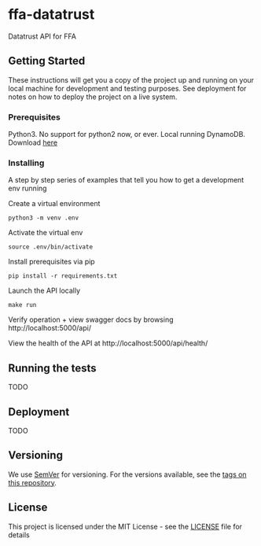 # ffa-datatrust
Datatrust API for FFA

## Getting Started

These instructions will get you a copy of the project up and running on your local machine for development and testing purposes. See deployment for notes on how to deploy the project on a live system.

### Prerequisites

Python3. No support for python2 now, or ever.
Local running DynamoDB. Download [here](https://docs.aws.amazon.com/amazondynamodb/latest/developerguide/DynamoDBLocal.html)

### Installing

A step by step series of examples that tell you how to get a development env running

Create a virtual environment

```
python3 -m venv .env
```

Activate the virtual env

```
source .env/bin/activate
```

Install prerequisites via pip

```
pip install -r requirements.txt
```

Launch the API locally

```
make run
```

Verify operation + view swagger docs by browsing http://localhost:5000/api/

View the health of the API at http://localhost:5000/api/health/

## Running the tests

TODO


## Deployment

TODO

## Versioning

We use [SemVer](http://semver.org/) for versioning. For the versions available, see the [tags on this repository](https://github.com/your/project/tags). 

## License

This project is licensed under the MIT License - see the [LICENSE](LICENSE) file for details
